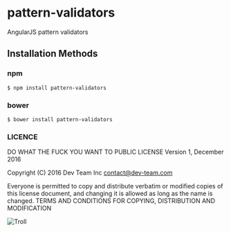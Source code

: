 # pattern-validators
AngularJS pattern validators

## Installation Methods

### npm
```
$ npm install pattern-validators
```
### bower
```
$ bower install pattern-validators
```
### LICENCE
DO WHAT THE FUCK YOU WANT TO PUBLIC LICENSE
                    Version 1, December 2016

Copyright (C) 2016 Dev Team Inc <contact@dev-team.com>

 Everyone is permitted to copy and distribute verbatim or modified copies of this license document, 
 and changing it is allowed as long  as the name is changed.
TERMS AND CONDITIONS FOR COPYING, DISTRIBUTION AND MODIFICATION

![Troll](http://i40.tinypic.com/2m4vl2x.jpg)
